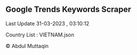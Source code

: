 

## Google Trends Keywords Scraper 
 
Last Update 31-03-2023 , 03:10:12

Country List :
VIETNAM.json



© Abdul Muttaqin 
